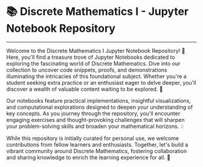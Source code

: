 # 📚 Discrete Mathematics I - Jupyter Notebook Repository
---
Welcome to the Discrete Mathematics I Jupyter Notebook Repository! 🎉 Here, you'll find a treasure trove of Jupyter Notebooks dedicated to exploring the fascinating world of Discrete Mathematics. Dive into our collection to uncover code snippets, proofs, and demonstrations illuminating the intricacies of this foundational subject. Whether you're a student seeking extra practice or an enthusiast eager to delve deeper, you'll discover a wealth of valuable content waiting to be explored. 🚀

Our notebooks feature practical implementations, insightful visualizations, and computational explorations designed to deepen your understanding of key concepts. As you journey through the repository, you'll encounter engaging exercises and thought-provoking challenges that will sharpen your problem-solving skills and broaden your mathematical horizons. 💡

While this repository is initially curated for personal use, we welcome contributions from fellow learners and enthusiasts. Together, let's build a vibrant community around Discrete Mathematics, fostering collaboration and sharing knowledge to enrich the learning experience for all. 🌟
